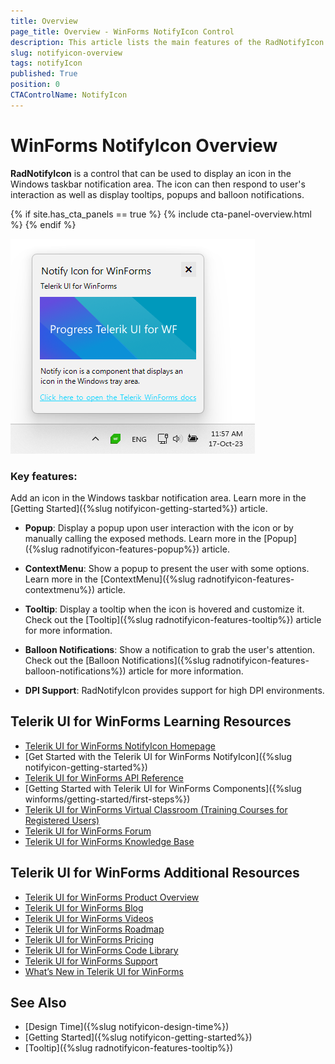 ```yaml
---
title: Overview
page_title: Overview - WinForms NotifyIcon Control
description: This article lists the main features of the RadNotifyIcon control.
slug: notifyicon-overview
tags: notifyIcon
published: True
position: 0
CTAControlName: NotifyIcon
---
```


# WinForms NotifyIcon Overview

**RadNotifyIcon** is a control that can be used to display an icon in the Windows taskbar notification area. The icon can then respond to user's interaction as well as display tooltips, popups and balloon notifications.

{% if site.has_cta_panels == true %}
{% include cta-panel-overview.html %}
{% endif %}

![WinForms NotifyIcon Overview](images/notifyicon-overview.png)

### Key features:

Add an icon in the Windows taskbar notification area. Learn more in the [Getting Started]({%slug notifyicon-getting-started%}) article.

* **Popup**: Display a popup upon user interaction with the icon or by manually calling the exposed methods. Learn more in the [Popup]({%slug radnotifyicon-features-popup%}) article.

* **ContextMenu**: Show a popup to present the user with some options. Learn more in the [ContextMenu]({%slug radnotifyicon-features-contextmenu%}) article.

* **Tooltip**: Display a tooltip when the icon is hovered and customize it. Check out the [Tooltip]({%slug radnotifyicon-features-tooltip%}) article for more information.

* **Balloon Notifications**: Show a notification to grab the user's attention. Check out the [Balloon Notifications]({%slug radnotifyicon-features-balloon-notifications%}) article for more information.

* **DPI Support**: RadNotifyIcon provides support for high DPI environments.


## Telerik UI for WinForms Learning Resources
* [Telerik UI for WinForms NotifyIcon Homepage](https://www.telerik.com/products/winforms/notifyicon.aspx)
* [Get Started with the Telerik UI for WinForms NotifyIcon]({%slug notifyicon-getting-started%})
* [Telerik UI for WinForms API Reference](https://docs.telerik.com/devtools/winforms/api/)
* [Getting Started with Telerik UI for WinForms Components]({%slug winforms/getting-started/first-steps%})
* [Telerik UI for WinForms Virtual Classroom (Training Courses for Registered Users)](https://learn.telerik.com/learn/course/external/view/elearning/17/TelerikUIforWinForms) 
* [Telerik UI for WinForms Forum](https://www.telerik.com/forums/winforms)
* [Telerik UI for WinForms Knowledge Base](https://docs.telerik.com/devtools/winforms/knowledge-base)


## Telerik UI for WinForms Additional Resources
* [Telerik UI for WinForms Product Overview](https://www.telerik.com/products/winforms.aspx)
* [Telerik UI for WinForms Blog](https://www.telerik.com/blogs/desktop-winforms)
* [Telerik UI for WinForms Videos](https://www.telerik.com/videos/product/winforms)
* [Telerik UI for WinForms Roadmap](https://www.telerik.com/support/whats-new/winforms/roadmap)
* [Telerik UI for WinForms Pricing](https://www.telerik.com/purchase/individual/winforms.aspx)
* [Telerik UI for WinForms Code Library](https://www.telerik.com/support/code-library/winforms)
* [Telerik UI for WinForms Support](https://www.telerik.com/support/winforms)
* [What’s New in Telerik UI for WinForms](https://www.telerik.com/support/whats-new/winforms)

## See Also

* [Design Time]({%slug notifyicon-design-time%})
* [Getting Started]({%slug notifyicon-getting-started%})
* [Tooltip]({%slug radnotifyicon-features-tooltip%})

